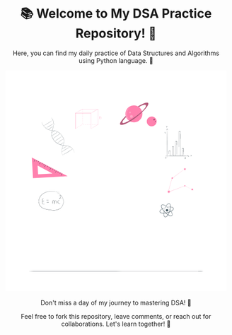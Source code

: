 <!DOCTYPE html>
<html lang="en">
<head>
    <meta charset="UTF-8">
    <meta name="viewport" content="width=device-width, initial-scale=1.0">
</head>
<body>
    <center>
        <h1>📚 Welcome to My DSA Practice Repository! 🚀</h1>
        <p>Here, you can find my daily practice of Data Structures and Algorithms using Python language. 🐍</p>
        <img src="DSA.gif" alt="DSA Practice GIF" loop="infinite">
        <p>Don't miss a day of my journey to mastering DSA! 📅</p>
        <p>Feel free to fork this repository, leave comments, or reach out for collaborations. Let's learn together! 🤝</p>
    </center>
</body>
</html>
